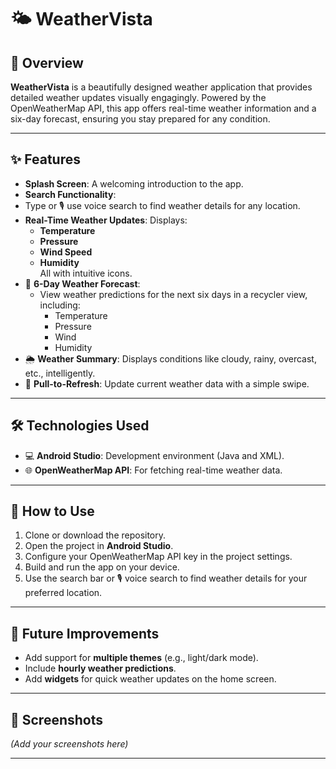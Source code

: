 # 🌤️ WeatherVista  

## 🌟 Overview  
**WeatherVista** is a beautifully designed weather application that provides detailed weather updates visually engagingly. Powered by the OpenWeatherMap API, this app offers real-time weather information and a six-day forecast, ensuring you stay prepared for any condition.  

---

## ✨ Features  
- **Splash Screen**: A welcoming introduction to the app.  
- **Search Functionality**:  
- Type or 🎙️ use voice search to find weather details for any location.  
- **Real-Time Weather Updates**: Displays:  
  - **Temperature**  
  - **Pressure**  
  - **Wind Speed**  
  - **Humidity**  
  All with intuitive icons.  
- 📅 **6-Day Weather Forecast**:  
  - View weather predictions for the next six days in a recycler view, including:  
    - Temperature  
    - Pressure  
    - Wind  
    - Humidity  
- 🌦️ **Weather Summary**: Displays conditions like cloudy, rainy, overcast, etc., intelligently.  
- 🔄 **Pull-to-Refresh**: Update current weather data with a simple swipe.  

---

## 🛠️ Technologies Used  
- 💻 **Android Studio**: Development environment (Java and XML).  
- 🌐 **OpenWeatherMap API**: For fetching real-time weather data.  

---

## 🚀 How to Use  
1.  Clone or download the repository.  
2.  Open the project in **Android Studio**.  
3.  Configure your OpenWeatherMap API key in the project settings.  
4.  Build and run the app on your device.  
5.  Use the search bar or 🎙️ voice search to find weather details for your preferred location.  

---

## 🔮 Future Improvements  
-  Add support for **multiple themes** (e.g., light/dark mode).  
- Include **hourly weather predictions**.  
- Add **widgets** for quick weather updates on the home screen.  

---

## 📸 Screenshots  
*(Add your screenshots here)*  

---
